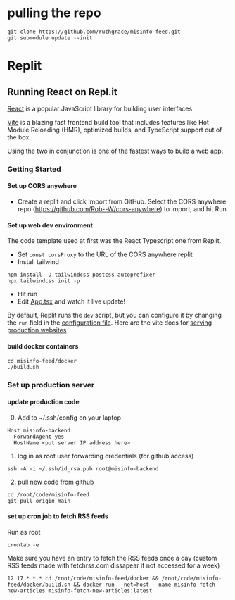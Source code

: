 # pulling the repo

```
git clone https://github.com/ruthgrace/misinfo-feed.git
git submodule update --init
```

# Replit

## Running React on Repl.it

[React](https://reactjs.org/) is a popular JavaScript library for building user interfaces.

[Vite](https://vitejs.dev/) is a blazing fast frontend build tool that includes features like Hot Module Reloading (HMR), optimized builds, and TypeScript support out of the box.

Using the two in conjunction is one of the fastest ways to build a web app.

### Getting Started

#### Set up CORS anywhere

- Create a replit and click Import from GitHub. Select the CORS anywhere repo (https://github.com/Rob--W/cors-anywhere) to import, and hit Run.

#### Set up web dev environment
The code template used at first was the React Typescript one from Replit.
- Set `const corsProxy` to the URL of the CORS anywhere replit
- Install tailwind

```
npm install -D tailwindcss postcss autoprefixer
npx tailwindcss init -p
```

- Hit run
- Edit [App.tsx](#src/App.tsx) and watch it live update!

By default, Replit runs the `dev` script, but you can configure it by changing the `run` field in the [configuration file](#.replit). Here are the vite docs for [serving production websites](https://vitejs.dev/guide/build.html)

#### build docker containers

```
cd misinfo-feed/docker
./build.sh
```

### Set up production server

#### update production code

0. Add to ~/.ssh/config on your laptop
```
Host misinfo-backend
  ForwardAgent yes
  HostName <put server IP address here>
```

1. log in as root user forwarding credentials (for github access)
```
ssh -A -i ~/.ssh/id_rsa.pub root@misinfo-backend
```

2. pull new code from github
```
cd /root/code/misinfo-feed
git pull origin main
```

#### set up cron job to fetch RSS feeds

Run as root
```
crontab -e
```

Make sure you have an entry to fetch the RSS feeds once a day (custom RSS feeds made with fetchrss.com dissapear if not accessed for a week)
```
12 17 * * * cd /root/code/misinfo-feed/docker && /root/code/misinfo-feed/docker/build.sh && docker run --net=host --name misinfo-fetch-new-articles misinfo-fetch-new-articles:latest
```
